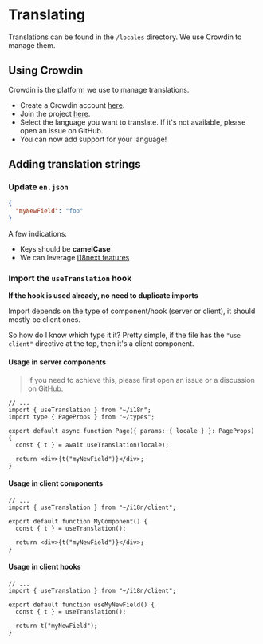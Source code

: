 # Translating

Translations can be found in the `/locales` directory. We use Crowdin to manage them.

## Using Crowdin

Crowdin is the platform we use to manage translations.

- Create a Crowdin account [here](https://crowdin.com/join).
- Join the project [here](https://crowdin.com/project/dumpus-app).
- Select the language you want to translate. If it's not available, please open an issue on GitHub.
- You can now add support for your language!

## Adding translation strings

### Update `en.json`

```json
{
  "myNewField": "foo"
}
```

A few indications:

- Keys should be **camelCase**
- We can leverage [i18next features](https://www.i18next.com/translation-function/essentials)

### Import the `useTranslation` hook

**If the hook is used already, no need to duplicate imports**

Import depends on the type of component/hook (server or client), it should mostly be client ones.

So how do I know which type it it? Pretty simple, if the file has the `"use client"` directive at the top, then it's a client component.

#### Usage in server components

> If you need to achieve this, please first open an issue or a discussion on GitHub.

```tsx
// ...
import { useTranslation } from "~/i18n";
import type { PageProps } from "~/types";

export default async function Page({ params: { locale } }: PageProps) {
  const { t } = await useTranslation(locale);

  return <div>{t("myNewField")}</div>;
}
```

#### Usage in client components

```tsx
// ...
import { useTranslation } from "~/i18n/client";

export default function MyComponent() {
  const { t } = useTranslation();

  return <div>{t("myNewField")}</div>;
}
```

#### Usage in client hooks

```tsx
// ...
import { useTranslation } from "~/i18n/client";

export default function useMyNewField() {
  const { t } = useTranslation();

  return t("myNewField");
}
```
